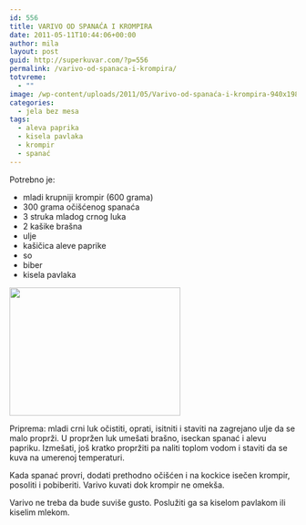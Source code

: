 ```yaml
---
id: 556
title: VARIVO OD SPANAĆA I KROMPIRA
date: 2011-05-11T10:44:06+00:00
author: mila
layout: post
guid: http://superkuvar.com/?p=556
permalink: /varivo-od-spanaca-i-krompira/
totvreme:
  - ""
image: /wp-content/uploads/2011/05/Varivo-od-spanaća-i-krompira-940x198.jpg
categories:
  - jela bez mesa
tags:
  - aleva paprika
  - kisela pavlaka
  - krompir
  - spanać
---
```

Potrebno je:

  * mladi krupniji krompir (600 grama)
  * 300 grama očišćenog spanaća
  * 3 struka mladog crnog luka
  * 2 kašike brašna
  * ulje
  * kašičica aleve paprike
  * so
  * biber
  * kisela pavlaka

<img class="alignnone size-medium wp-image-3305" title="Varivo od spanaća i krompira" src="/wp-content/uploads/2011/05/Varivo-od-spanaća-i-krompira-300x225.jpg" alt="" width="300" height="225" /> 

Priprema: mladi crni luk očistiti, oprati, isitniti i staviti na zagrejano ulje da se malo proprži. U propržen luk umešati brašno, iseckan spanać i alevu papriku. Izmešati, još kratko propržiti pa naliti toplom vodom i staviti da se kuva na umerenoj temperaturi.

Kada spanać provri, dodati prethodno očišćen i na kockice isečen krompir, posoliti i pobiberiti. Varivo kuvati dok krompir ne omekša.

Varivo ne treba da bude suviše gusto. Poslužiti ga sa kiselom pavlakom ili kiselim mlekom.